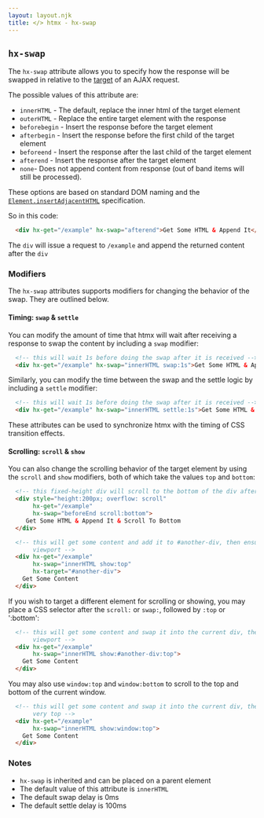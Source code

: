```yaml
---
layout: layout.njk
title: </> htmx - hx-swap
---
```


## `hx-swap`

The `hx-swap` attribute allows you to specify how the response will be swapped in relative to the
[target](/attributes/hx-target) of an AJAX request.

The possible values of this attribute are:

* `innerHTML` - The default, replace the inner html of the target element
* `outerHTML` - Replace the entire target element with the response
* `beforebegin` - Insert the response before the target element
* `afterbegin` - Insert the response before the first child of the target element
* `beforeend` - Insert the response after the last child of the target element
* `afterend` - Insert the response after the target element
* `none`- Does not append content from response (out of band items will still be processed).

These options are based on standard DOM naming and the 
[`Element.insertAdjacentHTML`](https://developer.mozilla.org/en-US/docs/Web/API/Element/insertAdjacentHTML)
specification.

So in this code:

```html
  <div hx-get="/example" hx-swap="afterend">Get Some HTML & Append It</div>
```

The `div` will issue a request to `/example` and append the returned content after the `div`

### Modifiers

The `hx-swap` attributes supports modifiers for changing the behavior of the swap.  They are outlined below.

#### Timing: `swap` & `settle`

You can modify the amount of time that htmx will wait after receiving a response to swap the content
by including a `swap` modifier:

```html
  <!-- this will wait 1s before doing the swap after it is received -->
  <div hx-get="/example" hx-swap="innerHTML swap:1s">Get Some HTML & Append It</div>
```

Similarly, you can modify the time between the swap and the settle logic by including a `settle`
modifier:

```html
  <!-- this will wait 1s before doing the swap after it is received -->
  <div hx-get="/example" hx-swap="innerHTML settle:1s">Get Some HTML & Append It</div>
```

These attributes can be used to synchronize htmx with the timing of CSS transition effects.

#### Scrolling: `scroll` & `show`

You can also change the scrolling behavior of the target element by using the `scroll` and `show` modifiers, both
of which take the values `top` and `bottom`:

```html
  <!-- this fixed-height div will scroll to the bottom of the div after content is appended -->
  <div style="height:200px; overflow: scroll" 
       hx-get="/example" 
       hx-swap="beforeEnd scroll:bottom">
     Get Some HTML & Append It & Scroll To Bottom
  </div>
```

```html
  <!-- this will get some content and add it to #another-div, then ensure that the top of #another-div is visible in the 
       viewport -->
  <div hx-get="/example" 
       hx-swap="innerHTML show:top"
       hx-target="#another-div">
    Get Some Content
  </div>
```

If you wish to target a different element for scrolling or showing, you may place a CSS selector after the `scroll:`
or `swap:`, followed by `:top` or ':bottom':

```html
  <!-- this will get some content and swap it into the current div, then ensure that the top of #another-div is visible in the 
       viewport -->
  <div hx-get="/example" 
       hx-swap="innerHTML show:#another-div:top">
    Get Some Content
  </div>
```

You may also use `window:top` and `window:bottom` to scroll to the top and bottom of the current window.


```html
  <!-- this will get some content and swap it into the current div, then ensure that the viewport is scrolled to the
       very top -->
  <div hx-get="/example" 
       hx-swap="innerHTML show:window:top">
    Get Some Content
  </div>
```
### Notes

* `hx-swap` is inherited and can be placed on a parent element
* The default value of this attribute is `innerHTML`
* The default swap delay is 0ms
* The default settle delay is 100ms
